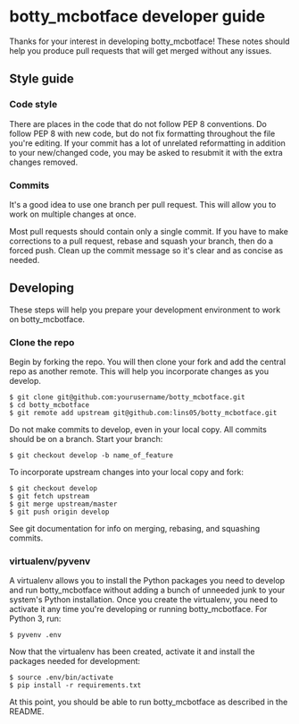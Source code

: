 # botty_mcbotface developer guide

Thanks for your interest in developing botty_mcbotface! These notes should help you produce pull
requests that will get merged without any issues.

## Style guide

### Code style

There are places in the code that do not follow PEP 8 conventions. Do follow PEP 8 with new code,
but do not fix formatting throughout the file you're editing. If your commit has a lot of unrelated
reformatting in addition to your new/changed code, you may be asked to resubmit it with the extra changes removed.

### Commits

It's a good idea to use one branch per pull request. This will allow you to work on multiple changes at once.

Most pull requests should contain only a single commit. If you have to make corrections to a pull
request, rebase and squash your branch, then do a forced push. Clean up the commit message so it's
clear and as concise as needed.

## Developing

These steps will help you prepare your development environment to work on botty_mcbotface.

### Clone the repo

Begin by forking the repo. You will then clone your fork and add the central repo as another remote.
This will help you incorporate changes as you develop.

```
$ git clone git@github.com:yourusername/botty_mcbotface.git
$ cd botty_mcbotface
$ git remote add upstream git@github.com:lins05/botty_mcbotface.git
```

Do not make commits to develop, even in your local copy. All commits should be on a branch. Start your branch:

```
$ git checkout develop -b name_of_feature
```

To incorporate upstream changes into your local copy and fork:

```
$ git checkout develop
$ git fetch upstream
$ git merge upstream/master
$ git push origin develop
```


See git documentation for info on merging, rebasing, and squashing commits.

### virtualenv/pyvenv

A virtualenv allows you to install the Python packages you need to develop and run botty_mcbotface without
adding a bunch of unneeded junk to your system's Python installation. Once you create the virtualenv,
you need to activate it any time you're developing or running botty_mcbotface.
For Python 3, run:

```
$ pyvenv .env
```

Now that the virtualenv has been created, activate it and install the packages needed for development:

```
$ source .env/bin/activate
$ pip install -r requirements.txt
```

At this point, you should be able to run botty_mcbotface as described in the README.
